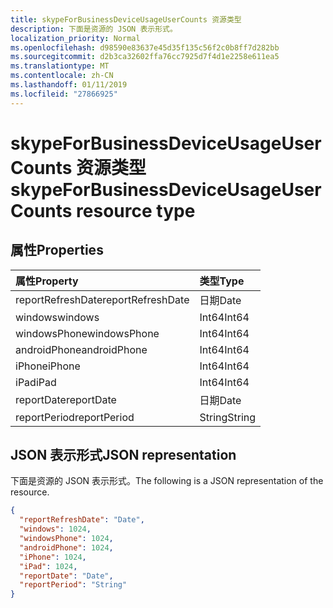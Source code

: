 ```yaml
---
title: skypeForBusinessDeviceUsageUserCounts 资源类型
description: 下面是资源的 JSON 表示形式。
localization_priority: Normal
ms.openlocfilehash: d98590e83637e45d35f135c56f2c0b8ff7d282bb
ms.sourcegitcommit: d2b3ca32602ffa76cc7925d7f4d1e2258e611ea5
ms.translationtype: MT
ms.contentlocale: zh-CN
ms.lasthandoff: 01/11/2019
ms.locfileid: "27866925"
---
```

# <a name="skypeforbusinessdeviceusageusercounts-resource-type"></a><span data-ttu-id="4e6d1-103">skypeForBusinessDeviceUsageUserCounts 资源类型</span><span class="sxs-lookup"><span data-stu-id="4e6d1-103">skypeForBusinessDeviceUsageUserCounts resource type</span></span>

## <a name="properties"></a><span data-ttu-id="4e6d1-104">属性</span><span class="sxs-lookup"><span data-stu-id="4e6d1-104">Properties</span></span>

| <span data-ttu-id="4e6d1-105">属性</span><span class="sxs-lookup"><span data-stu-id="4e6d1-105">Property</span></span>          | <span data-ttu-id="4e6d1-106">类型</span><span class="sxs-lookup"><span data-stu-id="4e6d1-106">Type</span></span>   |
| :---------------- | :----- |
| <span data-ttu-id="4e6d1-107">reportRefreshDate</span><span class="sxs-lookup"><span data-stu-id="4e6d1-107">reportRefreshDate</span></span> | <span data-ttu-id="4e6d1-108">日期</span><span class="sxs-lookup"><span data-stu-id="4e6d1-108">Date</span></span>   |
| <span data-ttu-id="4e6d1-109">windows</span><span class="sxs-lookup"><span data-stu-id="4e6d1-109">windows</span></span>           | <span data-ttu-id="4e6d1-110">Int64</span><span class="sxs-lookup"><span data-stu-id="4e6d1-110">Int64</span></span>  |
| <span data-ttu-id="4e6d1-111">windowsPhone</span><span class="sxs-lookup"><span data-stu-id="4e6d1-111">windowsPhone</span></span>      | <span data-ttu-id="4e6d1-112">Int64</span><span class="sxs-lookup"><span data-stu-id="4e6d1-112">Int64</span></span>  |
| <span data-ttu-id="4e6d1-113">androidPhone</span><span class="sxs-lookup"><span data-stu-id="4e6d1-113">androidPhone</span></span>      | <span data-ttu-id="4e6d1-114">Int64</span><span class="sxs-lookup"><span data-stu-id="4e6d1-114">Int64</span></span>  |
| <span data-ttu-id="4e6d1-115">iPhone</span><span class="sxs-lookup"><span data-stu-id="4e6d1-115">iPhone</span></span>            | <span data-ttu-id="4e6d1-116">Int64</span><span class="sxs-lookup"><span data-stu-id="4e6d1-116">Int64</span></span>  |
| <span data-ttu-id="4e6d1-117">iPad</span><span class="sxs-lookup"><span data-stu-id="4e6d1-117">iPad</span></span>              | <span data-ttu-id="4e6d1-118">Int64</span><span class="sxs-lookup"><span data-stu-id="4e6d1-118">Int64</span></span>  |
| <span data-ttu-id="4e6d1-119">reportDate</span><span class="sxs-lookup"><span data-stu-id="4e6d1-119">reportDate</span></span>        | <span data-ttu-id="4e6d1-120">日期</span><span class="sxs-lookup"><span data-stu-id="4e6d1-120">Date</span></span>   |
| <span data-ttu-id="4e6d1-121">reportPeriod</span><span class="sxs-lookup"><span data-stu-id="4e6d1-121">reportPeriod</span></span>      | <span data-ttu-id="4e6d1-122">String</span><span class="sxs-lookup"><span data-stu-id="4e6d1-122">String</span></span> |

## <a name="json-representation"></a><span data-ttu-id="4e6d1-123">JSON 表示形式</span><span class="sxs-lookup"><span data-stu-id="4e6d1-123">JSON representation</span></span>

<span data-ttu-id="4e6d1-124">下面是资源的 JSON 表示形式。</span><span class="sxs-lookup"><span data-stu-id="4e6d1-124">The following is a JSON representation of the resource.</span></span>

<!-- {
  "blockType": "resource",
  "@odata.type": "microsoft.graph.skypeForBusinessDeviceUsageUserCounts"
} -->

```json
{
  "reportRefreshDate": "Date", 
  "windows": 1024, 
  "windowsPhone": 1024, 
  "androidPhone": 1024, 
  "iPhone": 1024, 
  "iPad": 1024, 
  "reportDate": "Date", 
  "reportPeriod": "String"
}
```
